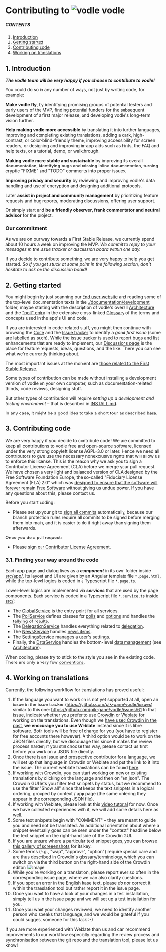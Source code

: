 # Contributing to ![vodle](https://github.com/pik-gane/vodle/blob/main/resources/icon_tight24.png)  vodle

##### CONTENTS

1. [Introduction](#1-introduction)
2. [Getting started](#2-getting-started)
3. [Contributing code](#3-contributing-code)
4. [Working on translations](#4-working-on-translations)

## 1. Introduction

***The vodle team will be very happy if you choose to contribute to vodle!***

You could do so in any number of ways, not just by writing code, for example:

**Make vodle fly**, by identifying promising groups of potential testers and early users of the MVP, finding potential funders for the subsequent development of a first major release, and developing vodle's long-term vision further.

**Help making vodle more accessible** by translating it into further languages, improving and completing existing translations, adding a dark, high-contrast, or color-blind-friendly theme, improving accessibility for screen readers, or designing and improving in-app aids such as hints, the FAQ and help texts, or a tutorial, demo, or walkthrough.

**Making vodle more stable and sustainable** by improving its overall documentation, identifying bugs and missing inline documentation, turning cryptic "FIXME" and "TODO" comments into proper issues.

**Improving privacy and security** by reviewing and improving vodle's data handling and use of encryption and designing additional protocols.

Later **assist in project and community management** by prioritizing feature requests and bug reports, moderating discussions, offering user support.

Or simply start and **be a friendly observer, frank commentator and neutral advisor** for the project.

### Our commitment

As we are on our way towards a First Stable Release, we currently spend about 10 hours a week on improving the MVP. 
*We commit to reply to your messages in the issue tracker or discussion board within one day.*

If you decide to contribute something, we are very happy to help you get started.
*So if you get stuck at some point in the following section, don't hesitate to ask on the discussion board!* 

## 2. Getting started

You might begin by just scanning our [End user website](http://vodle.it) and reading some of the top-level documentation texts in the [./documentation/development](./documentation/development/) folder, maybe starting with the description of vodle's overall [Architecture](./documentation/development/ARCHITECTURE.md) and the ["poll" entry](./documentation/development/GLOSSARY.md#poll) in the extensive cross-linked [Glossary](./documentation/development/GLOSSARY.md) of the terms and concepts used in the app's UI and code.

If you are interested in code-related stuff, you might then continue with browsing the [Code](#finding-your-way-around-the-code) and the [Issue tracker](https://github.com/pik-gane/vodle/issues) to identify a *good first issue* (some are labelled as such). While the issue tracker is used to report bugs and list enhancements that are ready to implement, our [Discussions page](https://github.com/pik-gane/vodle/discussions) is the place for feature requests, ideas, questions, and the like. There you can see what we're currently thinking about. 

The most important issues at the moment are [those related to the First Stable Release](https://github.com/pik-gane/vodle/milestone/2).

Some types of contribution can be made without installing a development version of vodle on your own computer, such as documentation-related thinds, code reviews, designing stuff.

But other types of contribution will require *setting up a development and testing environment* – that is described in [INSTALL.md](./INSTALL.md).

In any case, it might be a good idea to take a short tour as described [here](./documentation/development/BASIC_MANUAL_TEST_TOUR.md). 

## 3. Contributing code
We are very happy if you decide to contribute code! We are committed to keep all contributions to vodle free and open-source software, licensed under the very strong copyleft license AGPL-3.0 or later. Hence we need all contributors to give use the necessary nonexclusive rights that will allow us to enforce this license. This is the reason why we ask you to sign a Contributor License Agreement (CLA) before we merge your pull request. We have chosen a very light and balanced version of CLA designed by the Free Software Foundation Europe, the so-called "Fiduciary License Agreement (FLA) 2.0" which was [designed to ensure that the software will forever remain Free Software](https://fsfe.org/activities/fla/fla.en.html) without giving us undue power. If you have any questions about this, please contact us.

Before you start coding: 
- Please set up your git to [sign all commits](https://docs.github.com/articles/about-gpg/) automatically, because our branch protection rules require all commits to be signed before merging them into main, and it is easier to do it right away than signing them afterwards.

Once you do a pull request:
- Please [sign our Contributor License Agreement](https://cla-assistant.io/pik-gane/vodle).

### 3.1. Finding your way around the code

Each app page and dialog lives as a ***component*** in its own folder inside [src/app/](./src/app/). 
Its layout and UI are given by an Angular template file `*.page.html`,
while the top-level logics is coded in a Typescript file `*.page.ts`.

Lower-level logics are implemented via ***services*** that are used by the page components. Each service is coded in a Typescript file `*.service.ts` inside [src/](./src/):
- The [GlobalService](./src/app/global.service.ts) is the entry point for all services. 
- The [PollService](./src/app/poll.service.ts) defines classes for [polls](./documentation/development/GLOSSARY.md#poll) and [options](./documentation/development/GLOSSARY.md#option) and handles the [tallying](./documentation/development/GLOSSARY.md#tallying) of [results](./documentation/development/GLOSSARY.md#results).
- The [DelegationService](./src/app/delegation.service.ts) handles everything related to [delegation](./documentation/development/GLOSSARY.md#delegation).
- The [NewsService](./src/app/news.service.ts) handles [news items](./documentation/development/GLOSSARY.md#news-item).
- The [SettingsService](./src/app/settings.service.ts) manages a [user](./documentation/development/GLOSSARY.md#user)'s settings.
- Finally, the [DataService](./src/app/data.service.ts) handles the bottom-level [data management](./documentation/development/GLOSSARY.md#user-data-item) (see [Architecture](./documentation/development/ARCHITECTURE.md)).

When coding, please try to stick to the style you see in the existing code. There are only a very few [conventions](./documentation/development/CONVENTIONS.md).

## 4. Working on translations

Currently, the following workflow for translations has proved useful:

1. If the language you want to work on is not yet supported at all, open an issue in the issue tracker (https://github.com/pik-gane/vodle/issues) similar to this one: https://github.com/pik-gane/vodle/issues/61  In that issue, indicate whether you prefer to use [Crowdin](https://crowdin.com) or [Weblate](https://weblate.org/en/) for working on the translations. Even though we [have used Crowdin in the past](https://crowdin.com/project/vodle), **we encourage you to use Weblate** instead since it is libre software. Both tools will be free of charge for you (you have to register for free accounts there however). A third option would be to work on the JSON files directly, but we discourage this since it makes the review process harder; if you still choose this way, please contact us first before you work on a JSON file directly.
2. Once there is an issue and prospective contributor for a language, we will set up that language in Crowdin or Weblate and put the link to it into the issue. The current weblate translations can be found [here](https://hosted.weblate.org/projects/vodle/).
3. If working with Crowdin, you can start working on new or existing translations by clicking on the language and then on "en.json". The Crowdin GUI lets you filter text snippets by status, but we recommend to use the filter "Show all" since that keeps the text snippets in a logical ordering, grouped by context / app page (the same ordering they appear in the corresponding JSON file). 
4. If working with Weblate, please look at this [video tutorial](https://www.youtube.com/watch?v=VFwTn32MrBw) for now. Once we have collected experiences with it, we will add some details here as well. 
5. Some text snippets begin with "COMMENT" – they are meant to guide you and need not be translated. An additional orientation about where a snippet eventually goes can be seen under the "context" headline below the text snippet on the right-hand side of the Crowdin GUI.
6. If you are unsure where a particular text snippet goes, you can browse [this gallery of screeenshots](https://github.com/pik-gane/vodle/files/9815313/translate_key_screenshots.zip) for its key.
7. Some terms (e.g., "wap", "approve", "option") require special care and are thus described in Crowdin's glossary/terminology, which you can switch on via the third button on the right-hand side of the Crowdin editor: ![image](https://user-images.githubusercontent.com/22815964/197727161-956ebd09-6682-4515-b660-8c846dadac3f.png) 
8. While you're working on a translation, please report ever so often in the corresponding issue page, where we can also clarify questions.
9. If you spot an error in the English base text, please *do not* correct it within the translation tool but rather report it in the issue page.
10. Once you want to have a look at your changes in a test installation, simply tell us in the issue page and we will set up a test installation for you.
11. Once you want your changes reviewed, we need to identify another person who speaks that language, and we would be grateful if you could suggest someone for this task :-)

If you are more experienced with Weblate than us and can recommend improvements to our workflow especially regarding the review process and synchronisation between the git repo and the translation tool, please let us know!

<!--

## Ideas for publication

### channels

* web app at vodle.it
* app shops
* promote "vodle" button to cinemas etc.
* get startups to use it

### application situations

#### probabilistic:

* movie (<-- movie theatre)
* restaurant (<-- gastro pages)
* hotel (<-- booking engine)
* what to cook (<-- recipe server)
* date
* train/flight connection (<-- carrier or specialized search engine)
* holiday destination
* product variant (<-- webshop)
* band name
* company logo

### proportional allocation:

* art award money
* group speaker/rep temporary service time
* budget, time or other resources for projects

## Prioritised list of wanted features

* custom uri scheme & file extension
* standard notification when some bar has changed by more than 5% or some pin's distance to bar end gets below 5% or time gets late
* "vodle" button for integration in websites, using custom uri + standard webservice interface to open polls
* integration with slack via slackbot "vodle"
* extracting lists of potential options from webpages (e.g. movie theatre program) 
* personal prioritization of polls
* customized notification options (updates, result)
* text message broadcast and personal messages
* observer-only view for stakeholders or public projection 



-->

